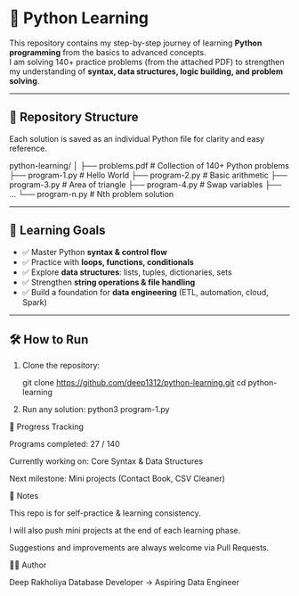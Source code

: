 # 🐍 Python Learning

This repository contains my step-by-step journey of learning **Python programming** from the basics to advanced concepts.  
I am solving 140+ practice problems (from the attached PDF) to strengthen my understanding of **syntax, data structures, logic building, and problem solving**.  

---

## 📂 Repository Structure
Each solution is saved as an individual Python file for clarity and easy reference.

python-learning/
│
├── problems.pdf # Collection of 140+ Python problems
├── program-1.py # Hello World
├── program-2.py # Basic arithmetic
├── program-3.py # Area of triangle
├── program-4.py # Swap variables
├── ...
└── program-n.py # Nth problem solution


---

## 🎯 Learning Goals
- ✅ Master Python **syntax & control flow**
- ✅ Practice with **loops, functions, conditionals**
- ✅ Explore **data structures**: lists, tuples, dictionaries, sets
- ✅ Strengthen **string operations & file handling**
- ✅ Build a foundation for **data engineering** (ETL, automation, cloud, Spark)

---

## 🛠️ How to Run
1. Clone the repository:

   git clone https://github.com/deep1312/python-learning.git
   cd python-learning

2. Run any solution:
    python3 program-1.py

🚀 Progress Tracking

Programs completed: 27 / 140

Currently working on: Core Syntax & Data Structures

Next milestone: Mini projects (Contact Book, CSV Cleaner)

📌 Notes

This repo is for self-practice & learning consistency.

I will also push mini projects at the end of each learning phase.

Suggestions and improvements are always welcome via Pull Requests.

🧑‍💻 Author

Deep Rakholiya
Database Developer → Aspiring Data Engineer
